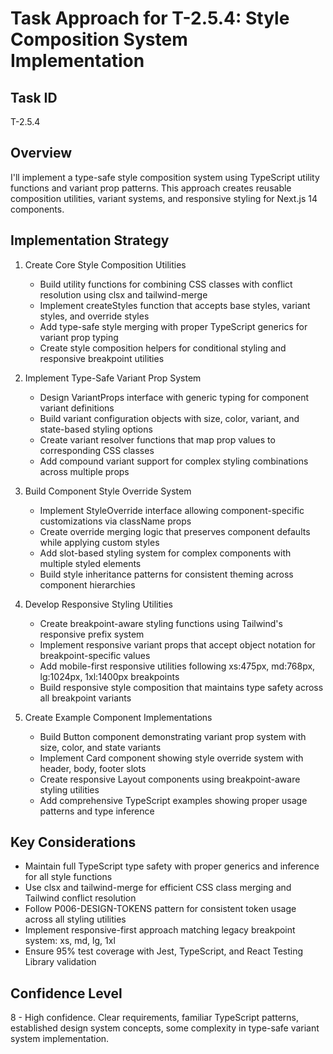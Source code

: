 # Task Approach for T-2.5.4: Style Composition System Implementation

## Task ID
T-2.5.4

## Overview
I'll implement a type-safe style composition system using TypeScript utility functions and variant prop patterns. This approach creates reusable composition utilities, variant systems, and responsive styling for Next.js 14 components.

## Implementation Strategy
1. Create Core Style Composition Utilities
   * Build utility functions for combining CSS classes with conflict resolution using clsx and tailwind-merge
   * Implement createStyles function that accepts base styles, variant styles, and override styles
   * Add type-safe style merging with proper TypeScript generics for variant prop typing
   * Create style composition helpers for conditional styling and responsive breakpoint utilities

2. Implement Type-Safe Variant Prop System
   * Design VariantProps interface with generic typing for component variant definitions
   * Build variant configuration objects with size, color, variant, and state-based styling options
   * Create variant resolver functions that map prop values to corresponding CSS classes
   * Add compound variant support for complex styling combinations across multiple props

3. Build Component Style Override System
   * Implement StyleOverride interface allowing component-specific customizations via className props
   * Create override merging logic that preserves component defaults while applying custom styles
   * Add slot-based styling system for complex components with multiple styled elements
   * Build style inheritance patterns for consistent theming across component hierarchies

4. Develop Responsive Styling Utilities
   * Create breakpoint-aware styling functions using Tailwind's responsive prefix system
   * Implement responsive variant props that accept object notation for breakpoint-specific values
   * Add mobile-first responsive utilities following xs:475px, md:768px, lg:1024px, 1xl:1400px breakpoints
   * Build responsive style composition that maintains type safety across all breakpoint variants

5. Create Example Component Implementations
   * Build Button component demonstrating variant prop system with size, color, and state variants
   * Implement Card component showing style override system with header, body, footer slots
   * Create responsive Layout components using breakpoint-aware styling utilities
   * Add comprehensive TypeScript examples showing proper usage patterns and type inference

## Key Considerations
* Maintain full TypeScript type safety with proper generics and inference for all style functions
* Use clsx and tailwind-merge for efficient CSS class merging and Tailwind conflict resolution
* Follow P006-DESIGN-TOKENS pattern for consistent token usage across all styling utilities
* Implement responsive-first approach matching legacy breakpoint system: xs, md, lg, 1xl
* Ensure 95% test coverage with Jest, TypeScript, and React Testing Library validation

## Confidence Level
8 - High confidence. Clear requirements, familiar TypeScript patterns, established design system concepts, some complexity in type-safe variant system implementation.